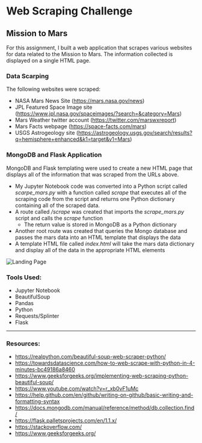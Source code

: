 # Web Scraping Challenge

## Mission to Mars


For this assignment, I built a web application that scrapes various websites for data related to the Mission to Mars. The information collected is displayed on a single HTML page. 


### Data Scarping

The following websites were scraped:

- NASA Mars News Site (https://mars.nasa.gov/news) 
- JPL Featured Space Image site (https://www.jpl.nasa.gov/spaceimages/?search=&category=Mars)
- Mars Weather twitter account (https://twitter.com/marswxreport)
- Mars Facts webpage (https://space-facts.com/mars)
- USGS Astrogeology site (https://astrogeology.usgs.gov/search/results?q=hemisphere+enhanced&k1=target&v1=Mars)

### MongoDB and Flask Application

MongoDB and Flask templating were used to create a new HTML page that displays all of the information that was scraped from the URLs above.

- My Jupyter Notebook code was converted into a Python script called *scarpe_mars.py* with a function called *scrape* that executes all of the scraping code from the script and returns one Python dictionary containing all of the scraped data.
- A route called */scrape* was created that imports the *scrape_mars.py* script and calls the *scrape* function
  - The return value is stored in MongoDB as a Python dictionary
- Another root route was created that queries the Mongo database and passes the mars data into an HTML template that displays the data
- A template HTML file called *index.html* will take the mars data dictionary and display all of the data in the appropriate HTML elements

![Landing Page](Images/landing_page.PNG)


### Tools Used:

- Jupyter Notebook
- BeautifulSoup
- Pandas
- Python
- Requests/Splinter
- Flask

-----------------------------------------------------------------------------------------------------------

### Resources:
- https://realpython.com/beautiful-soup-web-scraper-python/
- https://towardsdatascience.com/how-to-web-scrape-with-python-in-4-minutes-bc49186a8460
- https://www.geeksforgeeks.org/implementing-web-scraping-python-beautiful-soup/
- https://www.youtube.com/watch?v=r_xb0vF1uMc
- https://help.github.com/en/github/writing-on-github/basic-writing-and-formatting-syntax
- https://docs.mongodb.com/manual/reference/method/db.collection.find/
- https://flask.palletsprojects.com/en/1.1.x/
- https://stackoverflow.com/
- https://www.geeksforgeeks.org/
